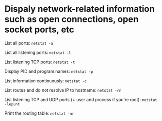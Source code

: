 # Dispaly network-related information such as open connections, open socket ports, etc

List all ports:
`netstat -a`

List all listening ports:
`netstat -l`

List listening TCP ports:
`netstat -t`

Display PID and program names:
`netstat -p`

List information continuously:
`netstat -c`

List routes and do not resolve IP to hostname:
`netstat -rn`

List listening TCP and UDP ports (+ user and process if you're root):
`netstat -lepunt`

Print the routing table:
`netstat -nr`
